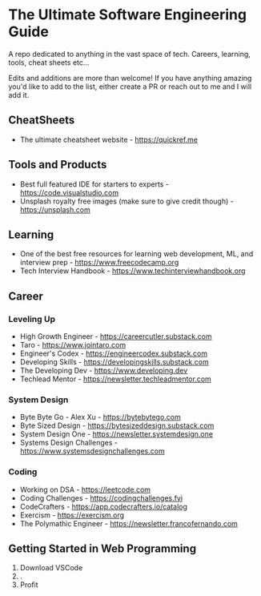# The Ultimate Software Engineering Guide
A repo dedicated to anything in the vast space of tech. Careers, learning, tools, cheat sheets etc...

Edits and additions are more than welcome! If you have anything amazing you'd like to add to the list, either create a PR or reach out to me and I will add it.

## CheatSheets
- The ultimate cheatsheet website - https://quickref.me

## Tools and Products
- Best full featured IDE for starters to experts - https://code.visualstudio.com
- Unsplash royalty free images (make sure to give credit though) - https://unsplash.com

## Learning
- One of the best free resources for learning web development, ML, and interview prep - https://www.freecodecamp.org
- Tech Interview Handbook - https://www.techinterviewhandbook.org

## Career
### Leveling Up
- High Growth Engineer - https://careercutler.substack.com
- Taro - https://www.jointaro.com
- Engineer's Codex - https://engineercodex.substack.com
- Developing Skills - https://developingskills.substack.com
- The Developing Dev - https://www.developing.dev
- Techlead Mentor - https://newsletter.techleadmentor.com

### System Design
- Byte Byte Go - Alex Xu - https://bytebytego.com
- Byte Sized Design - https://bytesizeddesign.substack.com
- System Design One - https://newsletter.systemdesign.one
- Systems Design Challenges - https://www.systemsdesignchallenges.com

### Coding
- Working on DSA - https://leetcode.com
- Coding Challenges - https://codingchallenges.fyi
- CodeCrafters - https://app.codecrafters.io/catalog
- Exercism - https://exercism.org
- The Polymathic Engineer - https://newsletter.francofernando.com

## Getting Started in Web Programming
1. Download VSCode
2. .
3. Profit

